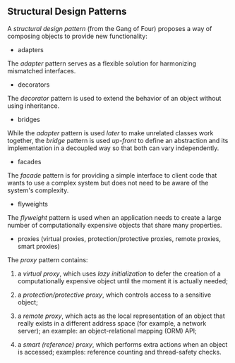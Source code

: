 ## Structural Design Patterns

A *structural design pattern* (from the Gang of Four) proposes a way of composing objects to provide new functionality:

- adapters

The *adapter* pattern serves as a flexible solution for harmonizing mismatched interfaces.

- decorators

The *decorator* pattern is used to extend the behavior of an object without using inheritance.

- bridges

While the *adapter* pattern is used *later* to make unrelated classes work together,
the *bridge* pattern is used *up-front* to define an abstraction and its implementation
in a decoupled way so that both can vary independently.

- facades

The *facade* pattern is for providing a simple interface to client code 
that wants to use a complex system but does not need to be aware of the system's complexity.

- flyweights

The *flyweight* pattern is used when an application needs to create 
a large number of computationally expensive objects that share many properties.

- proxies (virtual proxies, protection/protective proxies, remote proxies, smart proxies)

The *proxy* pattern contains:

1) a *virtual proxy*, which uses *lazy initialization* to defer
the creation of a computationally expensive object until the moment it is actually needed;

2) a *protection/protective proxy*, which controls access to a sensitive object;

3) a *remote proxy*, which acts as the local representation of an object that really exists
in a different address space (for example, a network server); an example: an object-relational mapping (ORM) API;

4) a *smart (reference) proxy*, which performs extra actions when an object is accessed;
examples: reference counting and thread-safety checks.